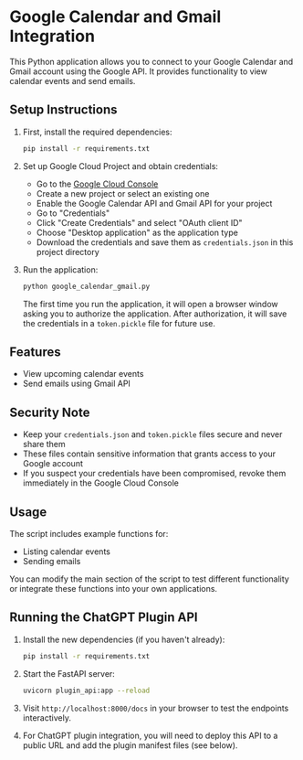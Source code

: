 # Google Calendar and Gmail Integration

This Python application allows you to connect to your Google Calendar and Gmail account using the Google API. It provides functionality to view calendar events and send emails.

## Setup Instructions

1. First, install the required dependencies:
   ```bash
   pip install -r requirements.txt
   ```

2. Set up Google Cloud Project and obtain credentials:
   - Go to the [Google Cloud Console](https://console.cloud.google.com/)
   - Create a new project or select an existing one
   - Enable the Google Calendar API and Gmail API for your project
   - Go to "Credentials"
   - Click "Create Credentials" and select "OAuth client ID"
   - Choose "Desktop application" as the application type
   - Download the credentials and save them as `credentials.json` in this project directory

3. Run the application:
   ```bash
   python google_calendar_gmail.py
   ```

   The first time you run the application, it will open a browser window asking you to authorize the application. After authorization, it will save the credentials in a `token.pickle` file for future use.

## Features

- View upcoming calendar events
- Send emails using Gmail API

## Security Note

- Keep your `credentials.json` and `token.pickle` files secure and never share them
- These files contain sensitive information that grants access to your Google account
- If you suspect your credentials have been compromised, revoke them immediately in the Google Cloud Console

## Usage

The script includes example functions for:
- Listing calendar events
- Sending emails

You can modify the main section of the script to test different functionality or integrate these functions into your own applications.

## Running the ChatGPT Plugin API

1. Install the new dependencies (if you haven't already):
   ```bash
   pip install -r requirements.txt
   ```

2. Start the FastAPI server:
   ```bash
   uvicorn plugin_api:app --reload
   ```

3. Visit `http://localhost:8000/docs` in your browser to test the endpoints interactively.

4. For ChatGPT plugin integration, you will need to deploy this API to a public URL and add the plugin manifest files (see below). 